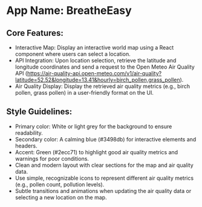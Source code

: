 # **App Name**: BreatheEasy

## Core Features:

- Interactive Map: Display an interactive world map using a React component where users can select a location.
- API Integration: Upon location selection, retrieve the latitude and longitude coordinates and send a request to the Open Meteo Air Quality API (https://air-quality-api.open-meteo.com/v1/air-quality?latitude=52.52&longitude=13.41&hourly=birch_pollen,grass_pollen).
- Air Quality Display: Display the retrieved air quality metrics (e.g., birch pollen, grass pollen) in a user-friendly format on the UI.

## Style Guidelines:

- Primary color: White or light grey for the background to ensure readability.
- Secondary color: A calming blue (#3498db) for interactive elements and headers.
- Accent: Green (#2ecc71) to highlight good air quality metrics and warnings for poor conditions.
- Clean and modern layout with clear sections for the map and air quality data.
- Use simple, recognizable icons to represent different air quality metrics (e.g., pollen count, pollution levels).
- Subtle transitions and animations when updating the air quality data or selecting a new location on the map.